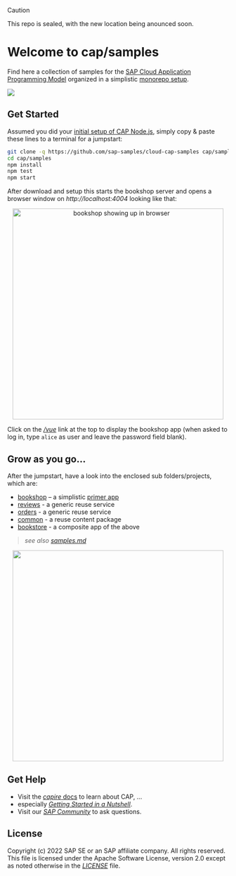 
> [!CAUTION]
> This repo is sealed, with the new location being anounced soon.


# Welcome to cap/samples

Find here a collection of samples for the [SAP Cloud Application Programming Model](https://cap.cloud.sap) organized in a simplistic [monorepo setup](readme/samples.md#all-in-one-monorepo).

![](https://github.com/SAP-samples/cloud-cap-samples/workflows/CI/badge.svg)

## Get Started

Assumed you did your [initial setup of CAP Node.js](https://cap.cloud.sap/docs/get-started/#setup), simply copy & paste these lines to a terminal for a jumpstart:

```sh
git clone -q https://github.com/sap-samples/cloud-cap-samples cap/samples
cd cap/samples
npm install
npm test
npm start
```

After download and setup this starts the bookshop server and opens a browser window on _http://localhost:4004_ looking like that:

<p align="center">
   <img width=480 src="readme/index-html.png" alt="bookshop showing up in browser" />
</p>

Click on the *[/vue](http:/localhost:4004/vue)* link at the top to display the bookshop app (when asked to log in, type `alice` as user and leave the password field blank).

## Grow as you go...

After the jumpstart, have a look into the enclosed sub folders/projects, which are:

- [bookshop](bookshop) – a simplistic [primer app](https://cap.cloud.sap/docs/get-started/in-a-nutshell)
- [reviews](reviews) - a generic reuse service
- [orders](orders) - a generic reuse service
- [common](common) - a reuse content package
- [bookstore](bookstore) - a composite app of the above

> _see also [samples.md](readme/samples.md)_

<p align="center">
  <img width=480 src="readme/samples.drawio.svg">
</p>

## Get Help

- Visit the [*capire* docs](https://cap.cloud.sap) to learn about CAP, ...
- especially [*Getting Started in a Nutshell*](https://cap.cloud.sap/docs/get-started/in-a-nutshell).
- Visit our [*SAP Community*](https://answers.sap.com/tags/9f13aee1-834c-4105-8e43-ee442775e5ce) to ask questions.


## License

Copyright (c) 2022 SAP SE or an SAP affiliate company. All rights reserved. This file is licensed under the Apache Software License, version 2.0 except as noted otherwise in the _[LICENSE](LICENSE)_ file.
